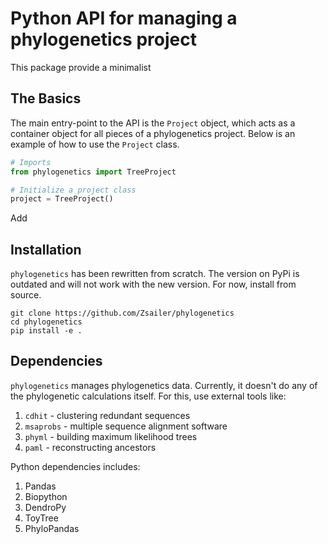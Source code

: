 # Python API for managing a phylogenetics project

This package provide a minimalist 

## The Basics

The main entry-point to the API is the `Project` object, which acts as a container object for all pieces of a
phylogenetics project. Below is an example of how to use the `Project` class.

```python
# Imports
from phylogenetics import TreeProject

# Initialize a project class
project = TreeProject()
```

Add 

## Installation

`phylogenetics` has been rewritten from scratch. The version on PyPi is outdated
and will not work with the new version. For now, install from source. 
```
git clone https://github.com/Zsailer/phylogenetics
cd phylogenetics
pip install -e .
```

## Dependencies

`phylogenetics` manages phylogenetics data. Currently, it doesn't do any of the phylogenetic calculations itself. For this, use external tools like:

1. `cdhit` - clustering redundant sequences
2. `msaprobs` - multiple sequence alignment software
3. `phyml` - building maximum likelihood trees
4. `paml` - reconstructing ancestors

Python dependencies includes:

1. Pandas 
2. Biopython
3. DendroPy
4. ToyTree
5. PhyloPandas
